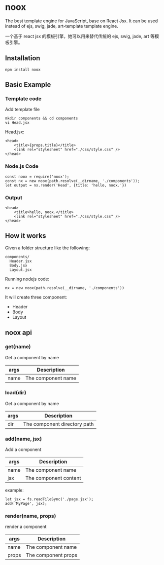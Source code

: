 # noox
The best template engine for JavaScript, base on React Jsx. It can be used instead of ejs, swig, jade, art-template template engine.

一个基于 react jsx 的模板引擎，她可以用来替代传统的 ejs, swig, jade, art 等模板引擎。

## Installation
```
npm install noox
```

## Basic Example

### Template code

Add template file
```
mkdir components && cd components
vi Head.jsx
```

Head.jsx:

```
<head>
	<title>{props.title}</title>
	<link rel="stylesheet" href="./css/style.css" />
</head>

```

### Node.js Code
```
const noox = require('noox');
const nx = new noox(path.resolve(__dirname, './components'));
let output = nx.render('Head', {title: 'hello, noox.'})
```
### Output
```
<head>
	<title>hello, noox.</title>
	<link rel="stylesheet" href="./css/style.css" />
</head>
```

## How it works
Given a folder structure like the following:
```
components/
  Header.jsx
  Body.jsx
  Layout.jsx
```

Running nodejs code: 
```
nx = new noox(path.resolve(__dirname, './components'))
```

It will create three component:

* Header
* Body
* Layout

## noox api 

### get(name)

Get a component by name

| args | Description |
| ---- | ----------- |
| name | The component name | 

### load(dir)

Get a component by name

| args | Description |
| ---- | ----------- |
| dir | The component directory path | 

### add(name, jsx)

Add a component 

| args | Description
| ---- | ----------- |
| name | The component name |
| jsx | The component content |

example: 

```
let jsx = fs.readFileSync('./page.jsx');
add('MyPage', jsx);

```

### render(name, props)

render a component 

| args | Description |
| ---- | ----------- |
| name | The component name |
| props | The component props |

